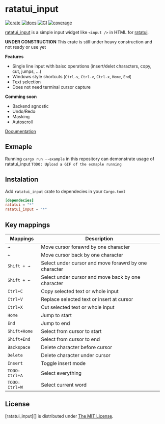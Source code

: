 ratatui_input
============
[![crate][crates-io-badge]][crate]
[![docs][doc-badge]][doc]
[![CI][ci-badge]][ci]
[![coverage][codecov-badge]][codecov]

[ratatui_input][crate] is a simple input widget like `<input />` in HTML for [ratatui][].

**UNDER CONSTRUCTION**
This crate is still under heavy construction and not ready or use yet

**Features**

- Single line input with baisc operations (insert/delet characters, copy, cut, jumps, ...)
- Windows style shortcuts (`Ctrl-v`, `Ctrl-v`, `Ctrl-x`, `Home`, `End`)
- Text selection
- Does not need terminal cursor capture

**Comming soon**
- Backend agnostic
- Undo/Redo
- Masking
- Autoscroll

[Documentation][doc]

## Exmaple
Running `cargo run --example` in this repository can demonstrate usage of ratatui_input
`TODO: Upload a GIF of the exmaple running`

## Instalation
Add `ratatui_input` crate to dependecies in your `Cargo.toml`

```toml
[dependecies]
ratatui = "*"
ratatui_input = "*"
```

## Key mappings


| Mappings                           | Description                                           |
| -----------------------------------|------------------------------------------------------ |
| `→`                                | Move cursor forawrd by one character                  |
| `←`                                | Move cursor back by one character                     |
| `Shift + →`                        | Select under cursor and move forawrd by one character |
| `Shift + ←`                        | Select under cursor and move back by one character    |
| `Ctrl+C`                           | Copy selected text or whole input                     |
| `Ctrl+V`                           | Replace selected text or insert at cursor             |
| `Ctrl+X`                           | Cut selected text or whole input                      |
| `Home`                             | Jump to start                                         |
| `End`                              | Jump to end                                           |
| `Shift+Home`                       | Select from cursor to start                           |
| `Shift+End`                        | Select from cursor to end                             |
| `Backspace`                        | Delete character before cursor                        |
| `Delete`                           | Delete character under cursor                         |
| `Insert`                           | Toggle insert mode                                    |
| `TODO:` `Ctrl+A`                   | Select everything                                     |
| `TODO:` `Ctrl+W`                   | Select current word                                   |

## License

[ratatui_input][] is distributed under [The MIT License](./LICENSE.txt).

[ratatui]: https://github.com/ratatui-org/ratatui
[crates-io-badge]: https://img.shields.io/crates/v/ratatui_input.svg
[crate]: https://crates.io/crates/ratatui_input
[doc-badge]: https://docs.rs/ratatui_input/badge.svg
[doc]: https:docs.rs/ratatui_input/latest/ratatui_input
[ci-badge]: https://github.com/VidVrbnjak/ratatui_input/actions/workflows/ci.yml/badge.svg?event=push
[ci]: https://github.com/VidVrbnjak/ratatui_input/actions/workflows/rust.yml
[codecov-badge]: https://codecov.io/gh/VidVrbnjak/tui-ratatui/graph/badge.svg?token=YAA3EVRXAY
[codecov]: https://codecov.io/gh/VidVrbnjak/ratatui_input
[crossterm]: https://docs.rs/crossterm/latest/crossterm/
[termion]: https://docs.rs/termion/latest/termion/
[termwiz]: https://docs.rs/termwiz/latest/termwiz/
[ratatui-backend]: https://docs.rs/ratatui/latest/ratatui/backend/trait.Backend.html
[repo]: https://github.com/VidVrbnjak/ratatui_input
